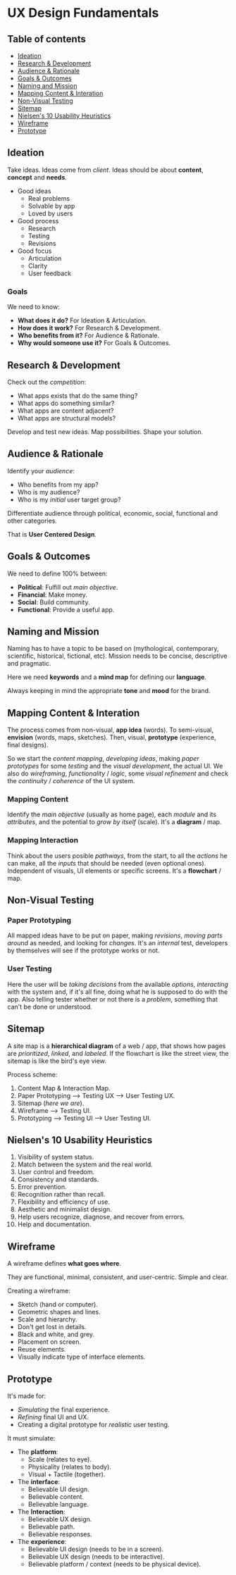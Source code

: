 # UX Design Fundamentals

## Table of contents

- [Ideation](ux_design_fundamentals.md#Ideation)
- [Research & Development](ux_design_fundamentals.md#Research-&-Development)
- [Audience & Rationale](ux_design_fundamentals.md#Audience-&-Rationale)
- [Goals & Outcomes](ux_design_fundamentals.md#Goals-&-Outcomes)
- [Naming and Mission](ux_design_fundamentals.md#Naming-and-Mission)
- [Mapping Content & Interation](ux_design_fundamentals.md#Mapping-(Content-&-Interation))
- [Non-Visual Testing](ux_design_fundamentals.md#Non-Visual-Testing)
- [Sitemap](ux_design_fundamentals.md#Sitemap)
- [Nielsen's 10 Usability Heuristics](ux_design_fundamentals.md#Nielsens-10-Usability-Heuristics)
- [Wireframe](ux_design_fundamentals.md#Wireframe)
- [Prototype](ux_design_fundamentals.md#Prototype)

## Ideation

Take ideas. Ideas come from _client_. Ideas should be about **content**, **concept** and **needs**.

- Good ideas
  - Real problems
  - Solvable by app
  - Loved by users
- Good process
  - Research
  - Testing
  - Revisions
- Good focus
  - Articulation
  - Clarity
  - User feedback

### Goals

We need to know:

- **What does it do?** For Ideation & Articulation.
- **How does it work?** For Research & Development.
- **Who benefits from it?** For Audience & Rationale.
- **Why would someone use it?** For Goals & Outcomes.

## Research & Development

Check out the _competition_:

- What apps exists that do the same thing?
- What apps do something similar?
- What apps are content adjacent?
- What apps are structural models?

Develop and test new ideas. Map possibilities. Shape your solution.

## Audience & Rationale

Identify your _audience_:

- Who benefits from my app?
- Who is my audience?
- Who is my _initial_ user target group?

Differentiate audience through political, economic, social, functional and other categories.

That is **User Centered Design**.

## Goals & Outcomes

We need to define 100% between:

- **Political**: Fulfill out _main objective_.
- **Financial**: Make money.
- **Social**: Build community.
- **Functional**: Provide a useful app.

## Naming and Mission

Naming has to have a topic to be based on (mythological, contemporary, scientific, historical, fictional, etc). Mission needs to be concise, descriptive and pragmatic.

Here we need **keywords** and a **mind map** for defining our **language**.

Always keeping in mind the appropriate **tone** and **mood** for the brand.

## Mapping Content & Interation

The process comes from non-visual, **app idea** (words). To semi-visual, **envision** (words, maps, sketches). Then, visual, **prototype** (experience, final designs).

So we start the _content mapping_, _developing ideas_, making _paper prototypes_ for some _testing_ and the _visual development_, the actual UI. We also do _wireframing_, _functionality_ / _logic_, some _visual refinement_ and check the _continuity_ / _coherence_ of the UI system.

### Mapping Content

Identify the _main objective_ (usually as home page), each _module_ and its _attributes_, and the potential to _grow by itself_ (scale). It's a **diagram** / map.

### Mapping Interaction

Think about the users posible _pathways_, from the start, to all the _actions_ he can make, all the _inputs_ that should be needed (even optional ones). Independent of visuals, UI elements or specific screens. It's a **flowchart** / map.

## Non-Visual Testing

### Paper Prototyping

All mapped ideas have to be put on paper, making _revisions_, _moving parts around_ as needed, and looking for _changes_. It's an _internal_ test, developers by themselves will see if the prototype works or not.

### User Testing

Here the user will be _taking decisions_ from the available _options_, _interacting_ with the system and, if it's all fine, doing what he is supposed to do with the app. Also telling tester whether or not there is a _problem_, something that can't be done or understood.

## Sitemap

A site map is a **hierarchical diagram** of a web / app, that shows how pages are _prioritized_, _linked_, and _labeled_. If the flowchart is like the street view, the sitemap is like the bird's eye view.

Process scheme:

1. Content Map & Interaction Map.
2. Paper Prototyping ⟶ Testing UX ⟶ User Testing UX.
3. Sitemap (_here we are_).
4. Wireframe ⟶ Testing UI.
5. Prototyping ⟶ Testing UI ⟶ User Testing UI.

## Nielsen's 10 Usability Heuristics

1. Visibility of system status.
2. Match between the system and the real world.
3. User control and freedom.
4. Consistency and standards.
5. Error prevention.
6. Recognition rather than recall.
7. Flexibility and efficiency of use.
8. Aesthetic and minimalist design.
9. Help users recognize, diagnose, and recover from errors.
10. Help and documentation.

## Wireframe

A wireframe defines **what goes where**.

They are functional, minimal, consistent, and user-centric. Simple and clear.

Creating a wireframe:

- Sketch (hand or computer).
- Geometric shapes and lines.
- Scale and hierarchy.
- Don't get lost in details.
- Black and white, and grey.
- Placement on screen.
- Reuse elements.
- Visually indicate type of interface elements.

## Prototype

It's made for:

- _Simulating_ the final experience.
- _Refining_ final UI and UX.
- Creating a digital prototype for _realistic_ user testing.

It must simulate:

- The **platform**:
  - Scale (relates to eye).
  - Physicality (relates to body).
  - Visual + Tactile (together).
- The **interface**:
  - Believable UI design.
  - Believable content.
  - Believable language.
- The **Interaction**:
  - Believable UX design.
  - Believable path.
  - Believable responses.
- The **experience**:
  - Believable UI design (needs to be in a screen).
  - Believable UX design (needs to be interactive).
  - Believable platform / context (needs to be physical device).
